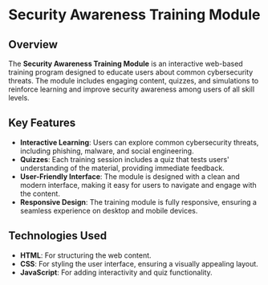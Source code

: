 # Security Awareness Training Module

## Overview

The **Security Awareness Training Module** is an interactive web-based training program designed to educate users about common cybersecurity threats. The module includes engaging content, quizzes, and simulations to reinforce learning and improve security awareness among users of all skill levels.

## Key Features

- **Interactive Learning**: Users can explore common cybersecurity threats, including phishing, malware, and social engineering.
- **Quizzes**: Each training session includes a quiz that tests users' understanding of the material, providing immediate feedback.
- **User-Friendly Interface**: The module is designed with a clean and modern interface, making it easy for users to navigate and engage with the content.
- **Responsive Design**: The training module is fully responsive, ensuring a seamless experience on desktop and mobile devices.

## Technologies Used

- **HTML**: For structuring the web content.
- **CSS**: For styling the user interface, ensuring a visually appealing layout.
- **JavaScript**: For adding interactivity and quiz functionality.
